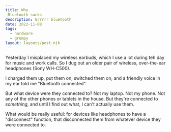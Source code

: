 ```yaml
---
title: Why
 Bluetooth sucks
description: Grrrrr bluetooth
date: 2022-11-08
tags:
  - hardware
  - grumpy
layout: layouts/post.njk
---
```


Yesterday I misplaced my wireless earbuds, which I use a lot during teh day for music and work calls. So I dug out an older pair of wireless, over-the-ear headphones (Sony WH-C500).

I charged them up, put them on, switched them on, and a friendly voice in my ear told me "Bluetooth connected".

But what device were they connected to? Not my laptop. Not my phone. Not any of the other phones or tablets in the house. But they're connected to _something_, and until I find out what, I can't actually use them.

What would be really useful: for devices like headphones to have a "disconnect" function, that disconnected them from whatever device they were connected to.